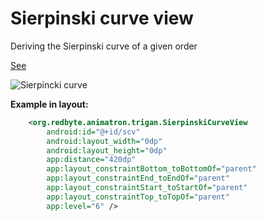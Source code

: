 # Sierpinski curve view #

Deriving the Sierpinski curve of a given order

[See](https://en.wikipedia.org/wiki/Sierpi%C5%84ski_curve)

![Sierpincki curve](/img/sierpincki.png)

**Example in layout:**

```xml
    <org.redbyte.animatron.trigan.SierpinskiCurveView
        android:id="@+id/scv"
        android:layout_width="0dp"
        android:layout_height="0dp"
        app:distance="420dp"
        app:layout_constraintBottom_toBottomOf="parent"
        app:layout_constraintEnd_toEndOf="parent"
        app:layout_constraintStart_toStartOf="parent"
        app:layout_constraintTop_toTopOf="parent"
        app:level="6" />
```